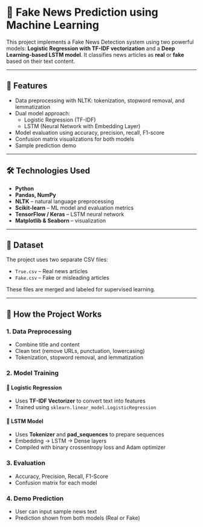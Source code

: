 # 📰 Fake News Prediction using Machine Learning

This project implements a Fake News Detection system using two powerful models: **Logistic Regression with TF-IDF vectorization** and a **Deep Learning-based LSTM model**. It classifies news articles as **real** or **fake** based on their text content.

---

## 📌 Features

- Data preprocessing with NLTK: tokenization, stopword removal, and lemmatization
- Dual model approach:
  - Logistic Regression (TF-IDF)
  - LSTM (Neural Network with Embedding Layer)
- Model evaluation using accuracy, precision, recall, F1-score
- Confusion matrix visualizations for both models
- Sample prediction demo

---

## 🛠️ Technologies Used

- **Python**
- **Pandas, NumPy**
- **NLTK** – natural language preprocessing
- **Scikit-learn** – ML model and evaluation metrics
- **TensorFlow / Keras** – LSTM neural network
- **Matplotlib & Seaborn** – visualization

---

## 📂 Dataset

The project uses two separate CSV files:

- `True.csv` – Real news articles
- `Fake.csv` – Fake or misleading articles

These files are merged and labeled for supervised learning.

---

## 🧪 How the Project Works

### 1. **Data Preprocessing**
- Combine title and content
- Clean text (remove URLs, punctuation, lowercasing)
- Tokenization, stopword removal, and lemmatization

### 2. **Model Training**

#### 🔹 Logistic Regression
- Uses **TF-IDF Vectorizer** to convert text into features
- Trained using `sklearn.linear_model.LogisticRegression`

#### 🔹 LSTM Model
- Uses **Tokenizer** and **pad_sequences** to prepare sequences
- Embedding → LSTM → Dense layers
- Compiled with binary crossentropy loss and Adam optimizer

### 3. **Evaluation**
- Accuracy, Precision, Recall, F1-Score
- Confusion matrix for each model

### 4. **Demo Prediction**
- User can input sample news text
- Prediction shown from both models (Real or Fake)



